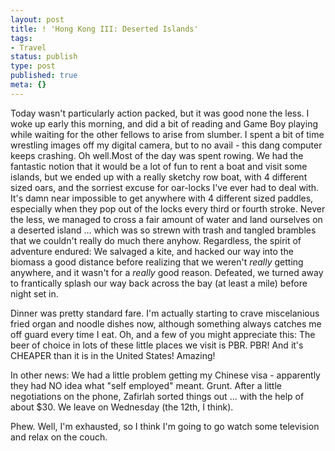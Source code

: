 ```yaml
---
layout: post
title: ! 'Hong Kong III: Deserted Islands'
tags:
- Travel
status: publish
type: post
published: true
meta: {}
---
```

Today wasn't particularly action packed, but it was good none the less.  I woke up early this morning, and did a bit of reading and Game Boy playing while waiting for the other fellows to arise from slumber.  I spent a bit of time wrestling images off my digital camera, but to no avail - this dang computer keeps crashing.  Oh well.Most of the day was spent rowing.  We had the fantastic notion that it would be a lot of fun to rent a boat and visit some islands, but we ended up with a really sketchy row boat, with 4 different sized oars, and the sorriest excuse for oar-locks I've ever had to deal with.  It's damn near impossible to get anywhere with 4 different sized paddles, especially when they pop out of the locks every third or fourth stroke.  Never the less, we managed to cross a fair amount of water and land ourselves on a deserted island ... which was so strewn with trash and tangled brambles that we couldn't really do much there anyhow.  Regardless, the spirit of adventure endured:  We salvaged a kite, and hacked our way into the biomass a good distance before realizing that we weren't *really* getting anywhere, and it wasn't for a *really* good reason.  Defeated, we turned away to frantically splash our way back across the bay (at least a mile) before night set in.

Dinner was pretty standard fare.  I'm actually starting to crave miscelanious fried organ and noodle dishes now, although something always catches me off guard every time I eat.  Oh, and a few of you might appreciate this:  The beer of choice in lots of these little places we visit is PBR.  PBR!  And it's CHEAPER than it is in the United States! Amazing!

In other news:  We had a little problem getting my Chinese visa - apparently they had NO idea what "self employed" meant.  Grunt.  After a little negotiations on the phone, Zafirlah sorted things out ... with the help of about $30.  We leave on Wednesday (the 12th, I think).

Phew.  Well, I'm exhausted, so I think I'm going to go watch some television and relax on the couch.
